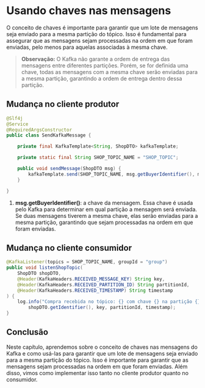 # Usando chaves nas mensagens

O conceito de chaves é importante para garantir que um lote de mensagens seja enviado para a mesma partição do tópico. Isso é fundamental para assegurar que as mensagens sejam processadas na ordem em que foram enviadas, pelo menos para aquelas associadas à mesma chave.

> **Observação:** O Kafka não garante a ordem de entrega das mensagens entre diferentes partições. Porém, se for definida uma chave, todas as mensagens com a mesma chave serão enviadas para a mesma partição, garantindo a ordem de entrega dentro dessa partição.

## Mudança no cliente produtor

```java
@Slf4j
@Service
@RequiredArgsConstructor
public class SendKafkaMessage {

    private final KafkaTemplate<String, ShopDTO> kafkaTemplate;

    private static final String SHOP_TOPIC_NAME = "SHOP_TOPIC";

    public void sendMessage(ShopDTO msg) {
        kafkaTemplate.send(SHOP_TOPIC_NAME, msg.getBuyerIdentifier(), msg); // 1
    }

}
```

1. **msg.getBuyerIdentifier()**: a chave da mensagem. Essa chave é usada pelo Kafka para determinar em qual partição a mensagem será enviada. Se duas mensagens tiverem a mesma chave, elas serão enviadas para a mesma partição, garantindo que sejam processadas na ordem em que foram enviadas.

## Mudança no cliente consumidor

```java
@KafkaListener(topics = SHOP_TOPIC_NAME, groupId = "group")
public void listenShopTopic(
    ShopDTO shopDTO,
    @Header(KafkaHeaders.RECEIVED_MESSAGE_KEY) String key,
    @Header(KafkaHeaders.RECEIVED_PARTITION_ID) String partitionId,
    @Header(KafkaHeaders.RECEIVED_TIMESTAMP) String timestamp
) {
    log.info("Compra recebida no tópico: {} com chave {} na partição {} hora {}.",
        shopDTO.getIdentifier(), key, partitionId, timestamp);
}
```

## Conclusão

Neste capítulo, aprendemos sobre o conceito de chaves nas mensagens do Kafka e como usá-las para garantir que um lote de mensagens seja enviado para a mesma partição do tópico. Isso é importante para garantir que as mensagens sejam processadas na ordem em que foram enviadas. Além disso, vimos como implementar isso tanto no cliente produtor quanto no consumidor.
